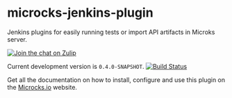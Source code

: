 # microcks-jenkins-plugin

Jenkins plugins for easily running tests  or import API artifacts in Microks server.

[![Join the chat on Zulip](https://img.shields.io/badge/chat-on_zulip-pink.svg?color=ff69b4&style=for-the-badge&logo=zulip)](https://microcksio.zulipchat.com/)

Current development version is `0.4.0-SNAPSHOT`. [![Build Status](https://travis-ci.com/microcks/microcks-jenkins-plugin.png?branch=master)](https://travis-ci.com/microcks/microcks-jenkins-plugin)

Get all the documentation on how to install, configure and use this plugin on the [Microcks.io](https://microcks.io/documentation/automating/jenkins/) website.
